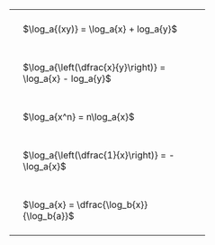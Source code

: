 ---
---

#  
<br>
<style type="text/css">
#T_e9757 th.col_heading {
  text-align: left;
  font-size: 1em;
}
#T_e9757 td {
  text-align: left;
  font-size: 1em;
  padding: 1.5em;
}
#T_e9757_row0_col0, #T_e9757_row1_col0, #T_e9757_row2_col0, #T_e9757_row3_col0, #T_e9757_row4_col0 {
  width: 300px;
  white-space: pre-wrap;
}
</style>
<table id="T_e9757">
  <thead>
  </thead>
  <tbody>
    <tr>
      <td id="T_e9757_row0_col0" class="data row0 col0" >$\log_a{(xy)} = \log_a{x} + log_a{y}$</td>
    </tr>
    <tr>
      <td id="T_e9757_row1_col0" class="data row1 col0" >$\log_a{\left(\dfrac{x}{y}\right)} = \log_a{x} - log_a{y}$</td>
    </tr>
    <tr>
      <td id="T_e9757_row2_col0" class="data row2 col0" >$\log_a{x^n} = n\log_a{x}$</td>
    </tr>
    <tr>
      <td id="T_e9757_row3_col0" class="data row3 col0" >$\log_a{\left(\dfrac{1}{x}\right)} = -\log_a{x}$</td>
    </tr>
    <tr>
      <td id="T_e9757_row4_col0" class="data row4 col0" >$\log_a{x} = \dfrac{\log_b{x}}{\log_b{a}}$</td>
    </tr>
  </tbody>
</table>
